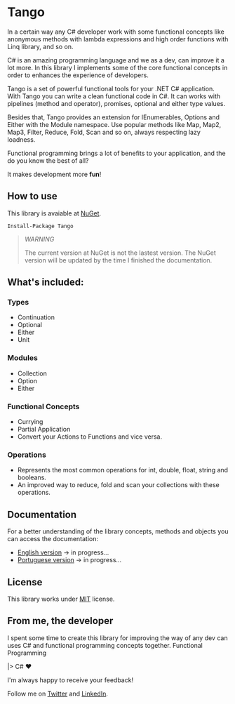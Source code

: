 # Tango

In a certain way any C# developer work with some functional concepts like anonymous methods with lambda expressions and high order functions with Linq library, and so on.

C# is an amazing programming language and we as a dev, can improve it a lot more. In this library I implements some of the core functional concepts in order to enhances the experience of developers.

Tango is a set of powerful functional tools for your .NET C# application. With Tango you can write a clean functional code in C#. It can works with pipelines (method and operator), promises, optional and either type values.

Besides that, Tango provides an extension for IEnumerables, Options and Either with the Module namespace. Use popular methods like Map, Map2, Map3, Filter, Reduce, Fold, Scan and so on, always respecting lazy loadness.

Functional programming brings a lot of benefits to your application, and the do you know the best of all? 

It makes development more **fun**!

## How to use
This library is avaiable at [NuGet](https://www.nuget.org/packages/Tango/).

```
Install-Package Tango
```

> *WARNING*
>
> The current version at NuGet is not the lastest version.
> The NuGet version will be updated by the time I finished the documentation.
>

## What's included:

### Types
  - Continuation
  - Optional
  - Either
  - Unit
  
### Modules
  - Collection
  - Option
  - Either

### Functional Concepts
  - Currying
  - Partial Application
  - Convert your Actions to Functions and vice versa.

### Operations
  - Represents the most common operations for int, double, float, string and booleans.
  - An improved way to reduce, fold and scan your collections with these operations.

## Documentation
For a better understanding of the library concepts, methods and objects you can access the documentation:
  - [English version](https://www.gitbook.com/book/gabrielschade/tango) -> in progress...
  - [Portuguese version](https://www.gitbook.com/book/gabrielschade/tango-br) -> in progress...

## License
This library works under [MIT](LICENSE.txt) license.


## From me, the developer

I spent some time to create this library for improving the way of any dev can uses C# and functional programming concepts together.
Functional Programming 

|> C# :heart:

I'm always happy to receive your feedback!

Follow me on [Twitter](http://www.twitter.com/gabrielschade) and [LinkedIn](https://www.linkedin.com/in/gabrielschade/).

